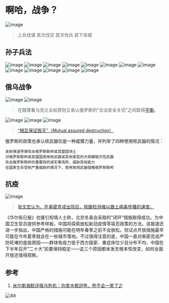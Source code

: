 # 啊哈，战争？

![image](https://user-images.githubusercontent.com/101454594/158015788-06f7de2a-1c16-49cb-beb8-7dc3127a528b.png)
> 上兵伐谋 其次伐交 其次伐兵 其下攻城

## 孙子兵法

![image](https://user-images.githubusercontent.com/101454594/158015845-918fa0c7-4402-471b-8abf-8186d1276cdc.png)
![image](https://user-images.githubusercontent.com/101454594/158015851-e859b8a4-00f7-4c28-9bef-4dbd633bc698.png)
![image](https://user-images.githubusercontent.com/101454594/158015857-04e2870d-bd9c-4779-9599-ba63b95320e0.png)
![image](https://user-images.githubusercontent.com/101454594/158015863-6ba9e8af-5a1f-43df-ac83-44a4682798b9.png)
![image](https://user-images.githubusercontent.com/101454594/158015868-f0f6dee2-2ade-45a7-bc38-928af40b1aed.png)
![image](https://user-images.githubusercontent.com/101454594/158015870-7b6eb177-f817-4268-b0a5-05e682124414.png)
![image](https://user-images.githubusercontent.com/101454594/158015872-0fc2a32b-0162-4ab8-bb5d-c837c776edb3.png)
![image](https://user-images.githubusercontent.com/101454594/158015874-5595f01e-0bef-4be5-b103-1608acb90af5.png)
![image](https://user-images.githubusercontent.com/101454594/158015879-5492de29-f970-4762-aa36-6ee23a88e412.png)
![image](https://user-images.githubusercontent.com/101454594/158015883-033a8d3c-88a0-4d41-bcdb-a8a984f2d748.png)
![image](https://user-images.githubusercontent.com/101454594/158015889-cfbd973a-ebf7-493d-ba1f-c0b14d52c828.png)
![image](https://user-images.githubusercontent.com/101454594/158015896-ef507add-2ddf-457a-a1f7-e652fcb9249d.png)
![image](https://user-images.githubusercontent.com/101454594/158015902-3fb1b7f2-4273-49ba-8d7d-96d76e11d916.png)


## 俄乌战争

![image](https://user-images.githubusercontent.com/101454594/158013765-b2e39e29-0496-44af-94b3-7c7a9fc8598e.png)
![image](https://user-images.githubusercontent.com/101454594/158013852-61d6af6b-3a4f-4a89-9a12-71ccf780ba31.png)
> 在既尊重乌克兰主权原则又承认俄罗斯的"合法安全关切"之间取得[平衡](https://www.bbc.com/zhongwen/simp/world-60570540)。

![image](https://user-images.githubusercontent.com/101454594/158013783-ecace4ba-5373-43ec-b540-1371bb138849.png)
![image](https://user-images.githubusercontent.com/101454594/158013790-07b560d4-0b1e-4219-b981-80a3ed35e03d.png)
![image](https://user-images.githubusercontent.com/101454594/158013795-bcf76689-29a8-44ad-bc12-4e97f04b6774.png)
> [“相互保证毁灭”（Mutual assured destruction）](https://www.bbc.com/zhongwen/simp/world-60599049)

俄罗斯的政策也承认核武器仅是一种威慑力量，并列举了四种使用核武器的情况：

```
发射弹道导弹攻击俄罗斯联邦或其盟国领土
对俄罗斯联邦或其盟国使用核武器或其他类型的大规模毁灭性武器
攻击俄罗斯联邦的重要政府或军事场所，威胁其核能力
在国家生存受到严重威胁的情况下，使用常规武器侵略俄罗斯联邦
```

## 抗疫

![image](https://user-images.githubusercontent.com/101454594/158014704-3cdd54a0-52ab-4d7b-9063-2026dcf015e5.png)
> [张文宏认为，在奥密克戎出现后，核酸检测难以跟上病毒传播的速度。](https://www.bbc.com/zhongwen/simp/chinese-news-60719623)

《华尔街日报》也援引知情人士称，北京冬奥会采取的”闭环“措施取得成功，为中国卫生官员提供参考样板，中国将探索放松新冠疫情零容忍政策的方法。该报道还进一步指出，中国严格的措施可能在明年春季之前不会放松，但试点开放措施最早可能在今年夏季就会在一些城市落地。不过值得注意的是，中国一直对奥密克戎严防死堵的底层原因——群体免疫力低于西方国家、重症床位少且分布不均、中国在下半年召开”二十大“前要保持稳定——这三个原因都未发生根本性改变，如何全面开放还值得观察。

## 参考

1. [米尔斯海默评俄乌危机：你拿木棍逗熊，熊不会一笑了之](https://www.ixigua.com/7074031333898453541)

![Alt](https://repobeats.axiom.co/api/embed/0ea14bf1510c67f04936bfbf9f41c43db3faec62.svg "Repobeats analytics image")
